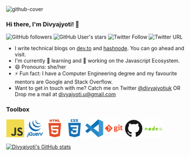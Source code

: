 <img width="1056" alt="github-cover" src="https://dev-to-uploads.s3.amazonaws.com/i/j1jx5z7byq48c924n36w.png">


### Hi there, I'm Divyajyoti! 👋

![GitHub followers](https://img.shields.io/github/followers/divyajyotiuk?style=social)
![GitHub User's stars](https://img.shields.io/github/stars/divyajyotiuk?style=social)
![Twitter Follow](https://img.shields.io/twitter/follow/divyajyotiuk?style=social)
![Twitter URL](https://img.shields.io/twitter/url?label=Twitter&style=social&url=https%3A%2F%2Ftwitter.com%2Fdivyajyotiuk)

- I write technical blogs on [dev.to](https://dev.to/divyajyotiuk) and [hashnode](https://divyajyotiuk.hashnode.dev/). You can go ahead and visit.
- I'm currently 🌱 learning and 🔭 working on the Javascript Ecosystem.
- 😄 Pronouns: she/her
- ⚡ Fun fact: I have a Computer Engineering degree and my favourite mentors are Google and Stack Overflow.
- Want to get in touch with me? Catch me on Twitter [@divyajyotiuk](https://twitter.com/divyajyotiuk) OR Drop me a mail at divyajyoti.u@gmail.com

### Toolbox

<img src="https://github.com/devicons/devicon/blob/master/icons/javascript/javascript-original.svg" alt="Javascript Logo" width="50" height="50" /> <img src="https://github.com/devicons/devicon/blob/master/icons/jquery/jquery-plain-wordmark.svg" alt="Jquery Logo" width="50" height="50" /> <img src="https://github.com/devicons/devicon/blob/master/icons/html5/html5-plain-wordmark.svg" alt="HTML Logo" width="50" height="50" /> <img src="https://github.com/devicons/devicon/blob/master/icons/css3/css3-plain-wordmark.svg" alt="CSS Logo" width="50" height="50" /> <img src="https://github.com/devicons/devicon/blob/master/icons/vscode/vscode-original.svg" alt="VSCode Logo" width="50" height="50" /> <img src="https://github.com/devicons/devicon/blob/master/icons/git/git-plain-wordmark.svg" alt="Git Logo" width="50" height="50" /> <img src="https://github.com/devicons/devicon/blob/master/icons/github/github-original.svg" alt="Github Logo" width="50" height="50" /> <img src="https://github.com/devicons/devicon/blob/master/icons/nodejs/nodejs-plain-wordmark.svg" alt="Nodejs Logo" width="50" height="50" />

[![Divyajyoti's GitHub stats](https://github-readme-stats.vercel.app/api?username=divyajyotiuk&show_icons=true&include_all_commits=true)](https://github.com/anuraghazra/github-readme-stats)

<!--
**divyajyotiuk/divyajyotiuk** is a ✨ _special_ ✨ repository because its `README.md` (this file) appears on your GitHub profile.

Here are some ideas to get you started:

- 🔭 I’m currently working on ...
- 🌱 I’m currently learning ...
- 👯 I’m looking to collaborate on ...
- 🤔 I’m looking for help with ...
- 💬 Ask me about ...
- 📫 How to reach me: ...
- 😄 Pronouns: ...
- ⚡ Fun fact: ...
-->
